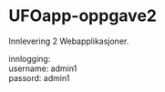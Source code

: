 # UFOapp-oppgave2

Innlevering 2 Webapplikasjoner.

innlogging:  
username: admin1  
passord: admin1
